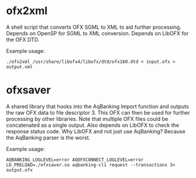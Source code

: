 # ofx2xml

A shell script that converts OFX SGML to XML to aid further processing.
Depends on OpenSP for SGML to XML conversion. Depends on LibOFX for the OFX 
DTD.

Example usage:

    ./ofx2xml /usr/share/libofx4/libofx/dtd/ofx160.dtd < input.ofx > output.xml

# ofxsaver

A shared library that hooks into the AqBanking Import function and outputs 
the raw OFX data to file descriptor 3. This OFX can then be used for further 
processing by other libraries. Note that multiple OFX files could be 
concatenated as a single output. Also depends on LibOFX to check the 
response status code. Why LibOFX and not just use AqBanking? Because the 
AqBanking parser is the worst.

Example usage:

    AQBANKING_LOGLEVEL=error AQOFXCONNECT_LOGLEVEL=error LD_PRELOAD=./ofxsaver.so aqbanking-cli request --transactions 3> output.ofx
